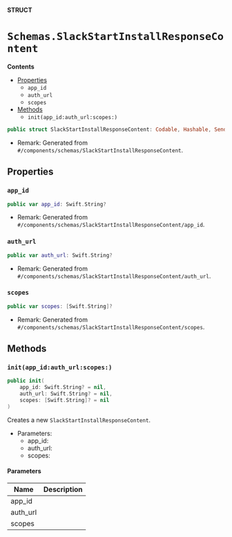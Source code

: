 **STRUCT**

# `Schemas.SlackStartInstallResponseContent`

**Contents**

- [Properties](#properties)
  - `app_id`
  - `auth_url`
  - `scopes`
- [Methods](#methods)
  - `init(app_id:auth_url:scopes:)`

```swift
public struct SlackStartInstallResponseContent: Codable, Hashable, Sendable
```

- Remark: Generated from `#/components/schemas/SlackStartInstallResponseContent`.

## Properties
### `app_id`

```swift
public var app_id: Swift.String?
```

- Remark: Generated from `#/components/schemas/SlackStartInstallResponseContent/app_id`.

### `auth_url`

```swift
public var auth_url: Swift.String?
```

- Remark: Generated from `#/components/schemas/SlackStartInstallResponseContent/auth_url`.

### `scopes`

```swift
public var scopes: [Swift.String]?
```

- Remark: Generated from `#/components/schemas/SlackStartInstallResponseContent/scopes`.

## Methods
### `init(app_id:auth_url:scopes:)`

```swift
public init(
    app_id: Swift.String? = nil,
    auth_url: Swift.String? = nil,
    scopes: [Swift.String]? = nil
)
```

Creates a new `SlackStartInstallResponseContent`.

- Parameters:
  - app_id:
  - auth_url:
  - scopes:

#### Parameters

| Name | Description |
| ---- | ----------- |
| app_id |  |
| auth_url |  |
| scopes |  |